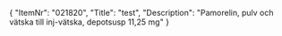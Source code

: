 {
  "ItemNr": "021820",
  "Title": "test",
  "Description": "Pamorelin, pulv och vätska till inj-vätska, depotsusp 11,25 mg"
}